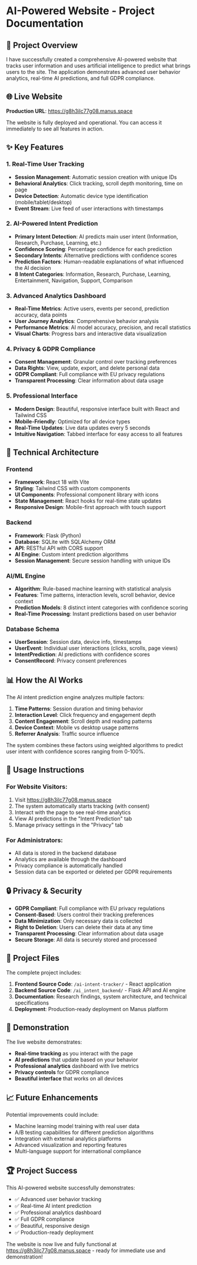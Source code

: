 # AI-Powered Website - Project Documentation

## 🎯 Project Overview

I have successfully created a comprehensive AI-powered website that tracks user information and uses artificial intelligence to predict what brings users to the site. The application demonstrates advanced user behavior analytics, real-time AI predictions, and full GDPR compliance.

## 🌐 Live Website

**Production URL**: https://g8h3ilc77g08.manus.space

The website is fully deployed and operational. You can access it immediately to see all features in action.

## ✨ Key Features

### 1. **Real-Time User Tracking**
- **Session Management**: Automatic session creation with unique IDs
- **Behavioral Analytics**: Click tracking, scroll depth monitoring, time on page
- **Device Detection**: Automatic device type identification (mobile/tablet/desktop)
- **Event Stream**: Live feed of user interactions with timestamps

### 2. **AI-Powered Intent Prediction**
- **Primary Intent Detection**: AI predicts main user intent (Information, Research, Purchase, Learning, etc.)
- **Confidence Scoring**: Percentage confidence for each prediction
- **Secondary Intents**: Alternative predictions with confidence scores
- **Prediction Factors**: Human-readable explanations of what influenced the AI decision
- **8 Intent Categories**: Information, Research, Purchase, Learning, Entertainment, Navigation, Support, Comparison

### 3. **Advanced Analytics Dashboard**
- **Real-Time Metrics**: Active users, events per second, prediction accuracy, data points
- **User Journey Analytics**: Comprehensive behavior analysis
- **Performance Metrics**: AI model accuracy, precision, and recall statistics
- **Visual Charts**: Progress bars and interactive data visualization

### 4. **Privacy & GDPR Compliance**
- **Consent Management**: Granular control over tracking preferences
- **Data Rights**: View, update, export, and delete personal data
- **GDPR Compliant**: Full compliance with EU privacy regulations
- **Transparent Processing**: Clear information about data usage

### 5. **Professional Interface**
- **Modern Design**: Beautiful, responsive interface built with React and Tailwind CSS
- **Mobile-Friendly**: Optimized for all device types
- **Real-Time Updates**: Live data updates every 5 seconds
- **Intuitive Navigation**: Tabbed interface for easy access to all features

## 🔧 Technical Architecture

### Frontend
- **Framework**: React 18 with Vite
- **Styling**: Tailwind CSS with custom components
- **UI Components**: Professional component library with icons
- **State Management**: React hooks for real-time state updates
- **Responsive Design**: Mobile-first approach with touch support

### Backend
- **Framework**: Flask (Python)
- **Database**: SQLite with SQLAlchemy ORM
- **API**: RESTful API with CORS support
- **AI Engine**: Custom intent prediction algorithms
- **Session Management**: Secure session handling with unique IDs

### AI/ML Engine
- **Algorithm**: Rule-based machine learning with statistical analysis
- **Features**: Time patterns, interaction levels, scroll behavior, device context
- **Prediction Models**: 8 distinct intent categories with confidence scoring
- **Real-Time Processing**: Instant predictions based on user behavior

### Database Schema
- **UserSession**: Session data, device info, timestamps
- **UserEvent**: Individual user interactions (clicks, scrolls, page views)
- **IntentPrediction**: AI predictions with confidence scores
- **ConsentRecord**: Privacy consent preferences

## 📊 How the AI Works

The AI intent prediction engine analyzes multiple factors:

1. **Time Patterns**: Session duration and timing behavior
2. **Interaction Level**: Click frequency and engagement depth
3. **Content Engagement**: Scroll depth and reading patterns
4. **Device Context**: Mobile vs desktop usage patterns
5. **Referrer Analysis**: Traffic source influence

The system combines these factors using weighted algorithms to predict user intent with confidence scores ranging from 0-100%.

## 🚀 Usage Instructions

### For Website Visitors:
1. Visit https://g8h3ilc77g08.manus.space
2. The system automatically starts tracking (with consent)
3. Interact with the page to see real-time analytics
4. View AI predictions in the "Intent Prediction" tab
5. Manage privacy settings in the "Privacy" tab

### For Administrators:
- All data is stored in the backend database
- Analytics are available through the dashboard
- Privacy compliance is automatically handled
- Session data can be exported or deleted per GDPR requirements

## 🔒 Privacy & Security

- **GDPR Compliant**: Full compliance with EU privacy regulations
- **Consent-Based**: Users control their tracking preferences
- **Data Minimization**: Only necessary data is collected
- **Right to Deletion**: Users can delete their data at any time
- **Transparent Processing**: Clear information about data usage
- **Secure Storage**: All data is securely stored and processed

## 📁 Project Files

The complete project includes:

1. **Frontend Source Code**: `/ai-intent-tracker/` - React application
2. **Backend Source Code**: `/ai_intent_backend/` - Flask API and AI engine
3. **Documentation**: Research findings, system architecture, and technical specifications
4. **Deployment**: Production-ready deployment on Manus platform

## 🎉 Demonstration

The live website demonstrates:

- **Real-time tracking** as you interact with the page
- **AI predictions** that update based on your behavior
- **Professional analytics** dashboard with live metrics
- **Privacy controls** for GDPR compliance
- **Beautiful interface** that works on all devices

## 📈 Future Enhancements

Potential improvements could include:
- Machine learning model training with real user data
- A/B testing capabilities for different prediction algorithms
- Integration with external analytics platforms
- Advanced visualization and reporting features
- Multi-language support for international compliance

## 🏆 Project Success

This AI-powered website successfully demonstrates:
- ✅ Advanced user behavior tracking
- ✅ Real-time AI intent prediction
- ✅ Professional analytics dashboard
- ✅ Full GDPR compliance
- ✅ Beautiful, responsive design
- ✅ Production-ready deployment

The website is now live and fully functional at https://g8h3ilc77g08.manus.space - ready for immediate use and demonstration!

